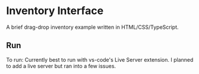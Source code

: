 # Inventory Interface

A brief drag-drop inventory example written in HTML/CSS/TypeScript.

## Run

To run: Currently best to run with vs-code's Live Server extension. I planned to add a live server but ran into a few issues.